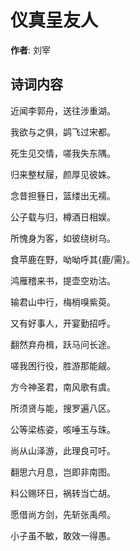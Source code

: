 # 仪真呈友人

**作者**: 刘宰

## 诗词内容

近闻李郭舟，送往涉重湖。

我欲与之俱，鹢飞过宋都。

死生见交情，嗟我失东隅。

归来整杖屦，颜厚见彼姝。

念昔担簦日，篮缕出无襦。

公子载与归，樽酒日相娱。

所愧身为客，如彼绕树乌。

食苹鹿在野，呦呦呼其{鹿/需}。

鸿雁稽来书，提壶空劝沽。

输君山中行，梅梢嗅紫萸。

又有好事人，开宴勤招呼。

翻然弃舟楫，跃马问长途。

嗟我困行役，胜游那能觎。

方今神圣君，南风歌有虞。

所须贤与能，搜罗遍八区。

公等梁栋姿，咳唾玉与珠。

尚从山泽游，此理良可吁。

翻思六月息，岂即非南图。

料公赐环日，祸转当亡胡。

愿借尚方剑，先斩张禹颅。

小子虽不敏，敢效一得愚。

